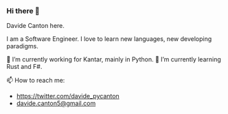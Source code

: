 ### Hi there 👋

<!--
**DavideCanton/DavideCanton** is a ✨ _special_ ✨ repository because its `README.md` (this file) appears on your GitHub profile.

Here are some ideas to get you started:

- 🔭 I’m currently working on ...
- 🌱 I’m currently learning ...
- 👯 I’m looking to collaborate on ...
- 🤔 I’m looking for help with ...
- 💬 Ask me about ...
- 📫 How to reach me: ...
- 😄 Pronouns: ...
- ⚡ Fun fact: ...
-->

Davide Canton here.

I am a Software Engineer.
I love to learn new languages, new developing paradigms.

🔭 I’m currently working for Kantar, mainly in Python.
🌱 I’m currently learning Rust and F#.

📫 How to reach me:
- https://twitter.com/davide_pycanton
- davide.canton5@gmail.com
